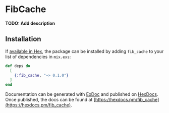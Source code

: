 # FibCache

**TODO: Add description**

## Installation

If [available in Hex](https://hex.pm/docs/publish), the package can be installed
by adding `fib_cache` to your list of dependencies in `mix.exs`:

```elixir
def deps do
  [
    {:fib_cache, "~> 0.1.0"}
  ]
end
```

Documentation can be generated with [ExDoc](https://github.com/elixir-lang/ex_doc)
and published on [HexDocs](https://hexdocs.pm). Once published, the docs can
be found at [https://hexdocs.pm/fib_cache](https://hexdocs.pm/fib_cache).

